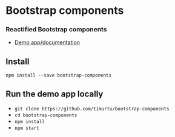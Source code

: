# Bootstrap components

### Reactified Bootstrap components

- [Demo app/documentation](http://getbootstrapcomponents.tk/)

## Install
```
npm install --save bootstrap-components
```

## Run the demo app locally
- `git clone https://github.com/timurtu/bootstrap-components`
- `cd bootstrap-components`
- `npm install`
- `npm start`

